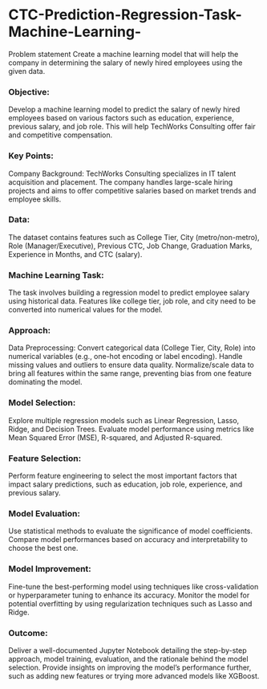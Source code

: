 # CTC-Prediction-Regression-Task-Machine-Learning-


Problem statement
Create a machine learning model that will help the company in determining the salary of newly hired employees using the given data.


### Objective: 
  Develop a machine learning model to predict the salary of newly hired employees based on various factors such as education, experience, previous salary, and job role. This will help TechWorks Consulting offer fair and competitive compensation.
  
### Key Points:
  Company Background:
  TechWorks Consulting specializes in IT talent acquisition and placement. The company handles large-scale hiring projects and aims to offer competitive salaries based on market trends and employee skills.
  
### Data:
The dataset contains features such as College Tier, City (metro/non-metro), Role (Manager/Executive), Previous CTC, Job Change, Graduation Marks, Experience in Months, and CTC (salary).

### Machine Learning Task:
The task involves building a regression model to predict employee salary using historical data.
Features like college tier, job role, and city need to be converted into numerical values for the model.

### Approach:
Data Preprocessing:
  Convert categorical data (College Tier, City, Role) into numerical variables (e.g., one-hot encoding or label encoding).
  Handle missing values and outliers to ensure data quality.
  Normalize/scale data to bring all features within the same range, preventing bias from one feature dominating the model.

### Model Selection:
  Explore multiple regression models such as Linear Regression, Lasso, Ridge, and Decision Trees.
  Evaluate model performance using metrics like Mean Squared Error (MSE), R-squared, and Adjusted R-squared.

### Feature Selection:
  Perform feature engineering to select the most important factors that impact salary predictions, such as education, job role, experience, and previous salary.

### Model Evaluation:
  Use statistical methods to evaluate the significance of model coefficients.
  Compare model performances based on accuracy and interpretability to choose the best one.

### Model Improvement:
  Fine-tune the best-performing model using techniques like cross-validation or hyperparameter tuning to enhance its accuracy.
  Monitor the model for potential overfitting by using regularization techniques such as Lasso and Ridge.

### Outcome:
Deliver a well-documented Jupyter Notebook detailing the step-by-step approach, model training, evaluation, and the rationale behind the model selection.
Provide insights on improving the model’s performance further, such as adding new features or trying more advanced models like XGBoost.
